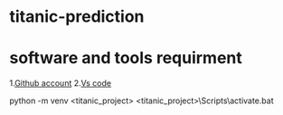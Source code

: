 # titanic-prediction
# software and tools requirment
1.[Github account](https://github.com)
2.[Vs code](https://code.visualstudio.com)

python -m venv <titanic_project>
<titanic_project>\Scripts\activate.bat